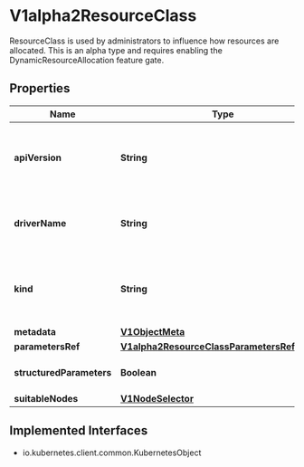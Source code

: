 

# V1alpha2ResourceClass

ResourceClass is used by administrators to influence how resources are allocated.  This is an alpha type and requires enabling the DynamicResourceAllocation feature gate.

## Properties

| Name | Type | Description | Notes |
|------------ | ------------- | ------------- | -------------|
|**apiVersion** | **String** | APIVersion defines the versioned schema of this representation of an object. Servers should convert recognized schemas to the latest internal value, and may reject unrecognized values. More info: https://git.k8s.io/community/contributors/devel/sig-architecture/api-conventions.md#resources |  [optional] |
|**driverName** | **String** | DriverName defines the name of the dynamic resource driver that is used for allocation of a ResourceClaim that uses this class.  Resource drivers have a unique name in forward domain order (acme.example.com). |  |
|**kind** | **String** | Kind is a string value representing the REST resource this object represents. Servers may infer this from the endpoint the client submits requests to. Cannot be updated. In CamelCase. More info: https://git.k8s.io/community/contributors/devel/sig-architecture/api-conventions.md#types-kinds |  [optional] |
|**metadata** | [**V1ObjectMeta**](V1ObjectMeta.md) |  |  [optional] |
|**parametersRef** | [**V1alpha2ResourceClassParametersReference**](V1alpha2ResourceClassParametersReference.md) |  |  [optional] |
|**structuredParameters** | **Boolean** | If and only if allocation of claims using this class is handled via structured parameters, then StructuredParameters must be set to true. |  [optional] |
|**suitableNodes** | [**V1NodeSelector**](V1NodeSelector.md) |  |  [optional] |


## Implemented Interfaces

* io.kubernetes.client.common.KubernetesObject


